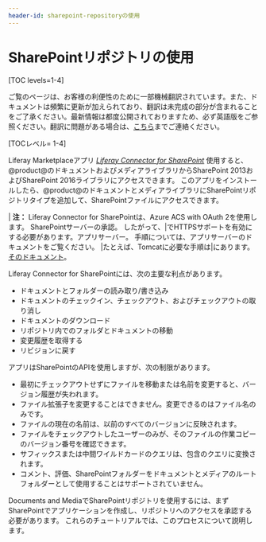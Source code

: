 ```yaml
---
header-id: sharepoint-repositoryの使用
---
```


# SharePointリポジトリの使用

[TOC levels=1-4]

<p class="alert alert-info"><span class="wysiwyg-color-blue120">ご覧のページは、お客様の利便性のために一部機械翻訳されています。また、ドキュメントは頻繁に更新が加えられており、翻訳は未完成の部分が含まれることをご了承ください。最新情報は都度公開されておりますため、必ず英語版をご参照ください。翻訳に問題がある場合は、<a href="mailto:support-content-jp@liferay.com">こちら</a>までご連絡ください。</span></p>

[TOCレベル= 1-4]

Liferay Marketplaceアプリ [*Liferay Connector for SharePoint*](https://web.liferay.com/marketplace/-/mp/application/105406871) 使用すると、@product@のドキュメントおよびメディアライブラリからSharePoint 2013およびSharePoint 2016ライブラリにアクセスできます。 このアプリをインストールしたら、@product@のドキュメントとメディアライブラリにSharePointリポジトリタイプを追加して、SharePointファイルにアクセスできます。

| **注：** Liferay Connector for SharePointは、Azure ACS with OAuth 2を使用します。 SharePointサーバーの承認。 したがって、|でHTTPSサポートを有効にする必要があります。アプリサーバー。 手順については、アプリサーバーのドキュメントをご覧ください。 |たとえば、Tomcatに必要な手順は|にあります。 [そのドキュメント](https://tomcat.apache.org/tomcat-8.0-doc/ssl-howto.html)。

Liferay Connector for SharePointには、次の主要な利点があります。

  - ドキュメントとフォルダーの読み取り/書き込み
  - ドキュメントのチェックイン、チェックアウト、およびチェックアウトの取り消し
  - ドキュメントのダウンロード
  - リポジトリ内でのフォルダとドキュメントの移動
  - 変更履歴を取得する
  - リビジョンに戻す

アプリはSharePointのAPIを使用しますが、次の制限があります。

  - 最初にチェックアウトせずにファイルを移動または名前を変更すると、バージョン履歴が失われます。
  - ファイル拡張子を変更することはできません。変更できるのはファイル名のみです。
  - ファイルの現在の名前は、以前のすべてのバージョンに反映されます。
  - ファイルをチェックアウトしたユーザーのみが、そのファイルの作業コピーのバージョン番号を確認できます。
  - サフィックスまたは中間ワイルドカードのクエリは、包含のクエリに変換されます。
  - コメント、評価、SharePointフォルダーをドキュメントとメディアのルートフォルダーとして使用することはサポートされていません。

Documents and MediaでSharePointリポジトリを使用するには、まずSharePointでアプリケーションを作成し、リポジトリへのアクセスを承認する必要があります。 これらのチュートリアルでは、このプロセスについて説明します。
